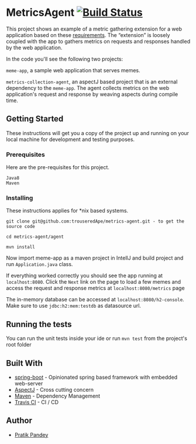 # MetricsAgent  [![Build Status](https://travis-ci.com/trouseredApe/metrics-agent.svg?branch=master)](https://travis-ci.com/trouseredApe/metrics-agent)
This project shows an example of a metric gathering extension for a web application based on these [requirements](https://contrast-security-oss.github.io/join-the-team/challenges.html#java-instrumentation-engineer-project). The “extension” is loosely coupled with the app to gathers metrics on requests and responses handled by the web application.

In the code you'll see the following two projects:  

`meme-app`, a sample web application that serves memes.

`metrics-collection-agent`, an aspectJ based project that is an external dependency to the `meme-app`. The agent collects metrics on the web application's request and response by weaving aspects during compile time. 

## Getting Started

These instructions will get you a copy of the project up and running on your local machine for development and testing purposes.

### Prerequisites

Here are the pre-requisites for this project.  

```
Java8
Maven
```
### Installing
These instructions applies for *nix based systems. 

`git clone git@github.com:trouseredApe/metrics-agent.git - to get the source code`

`cd metrics-agent/agent`

`mvn install`

Now import meme-app as a maven project in IntellJ and build project and run `Application.java` class.


If everything worked correctly you should see the app running at `localhost:8080`. Click the `Next` link on the page to load a few memes and access the request and response metrics at `localhost:8080/metrics` page

The in-memory database can be accessed at `localhost:8080/h2-console`. Make sure to use `jdbc:h2:mem:testdb` as datasource url.

## Running the tests

You can run the unit tests inside your ide or run `mvn test` from the project's root folder


## Built With

* [spring-boot](https://spring.io/projects/spring-boot) - Opinionated spring based framework with embedded web-server
* [AspectJ](https://www.eclipse.org/aspectj/) - Cross cutting concern
* [Maven](https://maven.apache.org/) - Dependency Management
* [Travis CI](https://travis-ci.org/) - CI / CD

## Author
* [Pratik Pandey](https://github.com/TrouseredApe)
